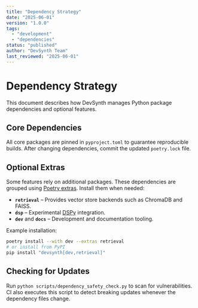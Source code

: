 ```yaml
---
title: "Dependency Strategy"
date: "2025-06-01"
version: "1.0.0"
tags:
  - "development"
  - "dependencies"
status: "published"
author: "DevSynth Team"
last_reviewed: "2025-06-01"
---
```


# Dependency Strategy

This document describes how DevSynth manages Python package dependencies and optional features.

## Core Dependencies

All core packages are pinned in `pyproject.toml` to guarantee reproducible builds. After changing dependencies, commit the updated `poetry.lock` file.

## Optional Extras

Some features rely on additional packages. These dependencies are grouped using [Poetry extras](https://python-poetry.org/docs/pyproject/#extras). Install them when needed:

- **`retrieval`** – Provides vector store backends such as ChromaDB and FAISS.
- **`dsp`** – Experimental [DSPy](https://github.com/stanford-oval/dspy) integration.
- **`dev`** and **`docs`** – Development and documentation tooling.

Example installation:

```bash
poetry install --with dev --extras retrieval
# or install from PyPI
pip install "devsynth[dev,retrieval]"
```

## Checking for Updates

Run `python scripts/dependency_safety_check.py` to scan for vulnerabilities. CI also executes this script to detect breaking updates whenever the dependency files change.

